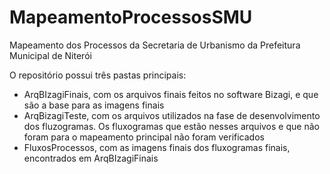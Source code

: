 # MapeamentoProcessosSMU
Mapeamento dos Processos da Secretaria de Urbanismo da Prefeitura Municipal de Niterói

O repositório possui três pastas principais:
- ArqBIzagiFinais, com os arquivos finais feitos no software Bizagi, e que são a base para as imagens finais
- ArqBizagiTeste, com os arquivos utilizados na fase de desenvolvimento dos fluzogramas. Os fluxogramas que estão nesses arquivos e que não foram para o mapeamento principal não foram verificados
- FluxosProcessos, com as imagens finais dos fluxogramas finais, encontrados em ArqBIzagiFinais
